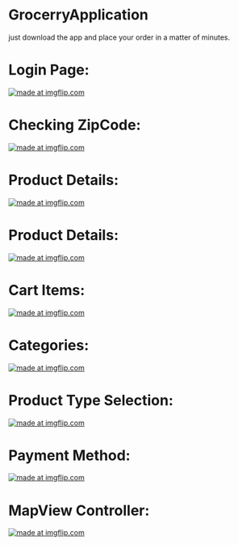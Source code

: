 # GrocerryApplication
just download the app and place your order in a matter of minutes.

# Login Page:

<a href="https://imgflip.com/i/3pjctv"><img src="https://i.imgflip.com/3pjctv.jpg" title="made at imgflip.com"/></a>

# Checking ZipCode: 

<a href="https://imgflip.com/i/3pje50"><img src="https://i.imgflip.com/3pje50.jpg" title="made at imgflip.com"/></a>


# Product Details:

<a href="https://imgflip.com/i/3pjcvs"><img src="https://i.imgflip.com/3pjcvs.jpg" title="made at imgflip.com"/></a>

# Product Details:

<a href="https://imgflip.com/i/3pjcxc"><img src="https://i.imgflip.com/3pjcxc.jpg" title="made at imgflip.com"/></a>

# Cart Items: 

<a href="https://imgflip.com/i/3pjd5a"><img src="https://i.imgflip.com/3pjd5a.jpg" title="made at imgflip.com"/></a>

# Categories: 

<a href="https://imgflip.com/i/3pjd6s"><img src="https://i.imgflip.com/3pjd6s.jpg" title="made at imgflip.com"/></a>


# Product Type Selection: 

<a href="https://imgflip.com/i/3pjde4"><img src="https://i.imgflip.com/3pjde4.jpg" title="made at imgflip.com"/></a>

# Payment Method: 

<a href="https://imgflip.com/i/3pje1g"><img src="https://i.imgflip.com/3pje1g.jpg" title="made at imgflip.com"/></a>

# MapView Controller:

<a href="https://imgflip.com/i/3pje31"><img src="https://i.imgflip.com/3pje31.jpg" title="made at imgflip.com"/></a>

